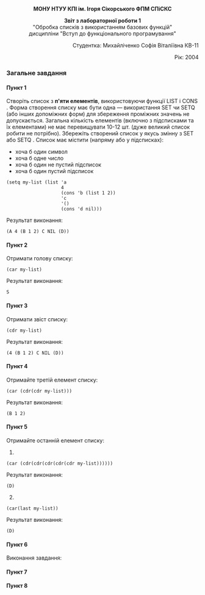 <p align="center"><b>МОНУ НТУУ КПІ ім. Ігоря Сікорського ФПМ СПіСКС</b></p>
<p align="center">
<b>Звіт з лабораторної роботи 1</b><br/>
"Обробка списків з використанням базових функцій"<br/>
дисципліни "Вступ до функціонального програмування"
</p>
<p align="right">Студентка: Михайліченко Софія Віталіївна КВ-11<p>
<p align="right">Рік: 2004<p>

### Загальне завдання

#### Пункт 1
Створіть список з <b>п'яти елементів</b>, використовуючи функції LIST і CONS . Форма створення списку має бути одна — використання SET чи SETQ (або інших допоміжних форм) для збереження проміжних значень не допускається. Загальна кількість елементів (включно з підсписками та їх елементами) не має перевищувати 10-12 шт. (дуже великий список робити не потрібно). Збережіть створений список у якусь змінну з SET або SETQ . Список має містити (напряму або у підсписках): 

- хоча б один символ
- хоча б одне число
- хоча б один не пустий підсписок
- хоча б один пустий підсписок
```
(setq my-list (list 'a
                    4 
                    (cons 'b (list 1 2))
                    'c 
                    '()
                    (cons 'd nil))) 
```
Результат виконання:
```
(A 4 (B 1 2) C NIL (D))
```
#### Пункт 2

Отримати голову списку:
```
(car my-list) 
```
Результат виконання:
```
S
```
#### Пункт 3
Отримати звіст списку:
```
(cdr my-list) 
```
Результат виконання:
```
(4 (B 1 2) C NIL (D))
```
#### Пункт 4
Отримайте третій елемент списку:
```
(car (cdr(cdr my-list)))
```
Результат виконання:
```
(B 1 2)
```
#### Пункт 5

Отримайте останній елемент списку:

1.
```
(car (cdr(cdr(cdr(cdr(cdr my-list))))))
```
Результат виконання:
```
(D)
```
2.
```
(car(last my-list))
```
Результат виконання:
```
(D)
```
#### Пункт 6
Виконання завдання:

#### Пункт 7
#### Пункт 8
